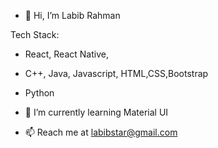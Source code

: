 - 👋 Hi, I’m Labib Rahman

Tech Stack:
-   React, React Native,
-   C++, Java, Javascript, HTML,CSS,Bootstrap
-   Python


- 🌱 I’m currently learning Material UI
- 📫 Reach me at labibstar@gmail.com

